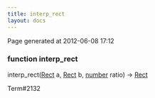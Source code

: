 ```yaml
---
title: interp_rect
layout: docs
---
```


<div class="bottom_right_note">Page generated at 2012-06-08 17:12</div>
<h3><span class="minor">function</span> interp_rect</h3>

interp_rect(<a href="/docs/Rect.html">Rect</a> a, <a href="/docs/Rect.html">Rect</a> b, <a href="/docs/number.html">number</a> ratio) -> <a href="/docs/Rect.html">Rect</a>
<p></p>

<p><span class="extra_minor">Term#2132</span></p>
